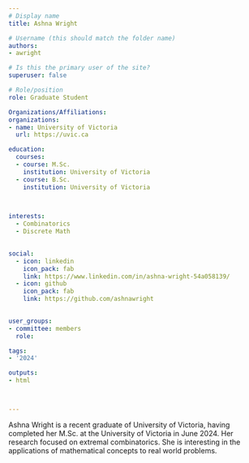 ```yaml
---
# Display name
title: Ashna Wright

# Username (this should match the folder name)
authors:
- awright

# Is this the primary user of the site?
superuser: false

# Role/position
role: Graduate Student

Organizations/Affiliations:
organizations:
- name: University of Victoria
  url: https://uvic.ca

education:
  courses:
  - course: M.Sc.
    institution: University of Victoria
  - course: B.Sc.
    institution: University of Victoria
  


interests:
  - Combinatorics
  - Discrete Math
  

social:
  - icon: linkedin
    icon_pack: fab
    link: https://www.linkedin.com/in/ashna-wright-54a058139/
  - icon: github
    icon_pack: fab
    link: https://github.com/ashnawright
   

user_groups:
- committee: members
  role: 

tags:
- '2024'

outputs:
- html



---
```


Ashna Wright is a recent graduate of University of Victoria, having completed her M.Sc. at the University of Victoria in June 2024. Her research focused on extremal combinatorics. She is interesting in the applications of mathematical concepts to real world problems. 